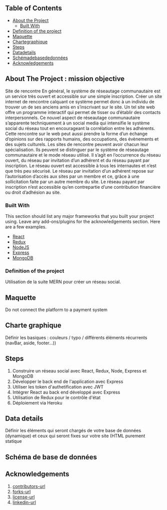 <!-- TABLE OF CONTENTS -->
## Table of Contents

* [About the Project](#about-the-project)
  * [Built With](#built-with)
* [Definition of the project](#Definitionoftheproject)
* [Maquette](#Maquette)
* [Chartegraphique](#Chartegraphique)
* [Steps](#contributing)
* [Datadetails](#Datadetails)
* [Schémadebasededonnées](#Schémadebasededonnées)
* [Acknowledgements](#acknowledgements)



<!-- ABOUT THE PROJECT -->
## About The Project : mission objective 

Site de rencontre
En général, le système de réseautage communautaire est un service très ouvert et accessible sur une simple inscription. Créer un site internet de rencontre calquant ce système permet donc à un individu de trouver un de ses anciens amis en s’inscrivant sur le site. Un tel site web offre un programme interactif qui permet de tisser ou d’établir des contacts interpersonnels. Ce nouvel aspect de réseautage communautaire s’apparente techniquement à un social media qui intensifie le système social du réseau tout en encourageant la corrélation entre les adhérents. Cette rencontre sur le web peut aussi prendre la forme d’un échange d’opinions sur des rapports humains, des occupations, des évènements et des sujets culturels. Les sites de rencontre peuvent avoir chacun leur spécialisation. Ils peuvent se distinguer par le système de réseautage communautaire et le mode réseau utilisé. Il s’agit en l’occurrence du réseau ouvert, du réseau par invitation d’un adhérent et du réseau payant par inscription. Le réseau ouvert est accessible à tous les internautes et n’est que très peu sécurisé. Le réseau par invitation d’un adhérent repose sur l’autorisation d’accès aux sites par un membre et ce, grâce à une sollicitation faite par un autre membre du site. Le réseau payant par inscription n’est accessible qu’en contrepartie d’une contribution financière ou droit d’adhésion au site.


### Built With
This section should list any major frameworks that you built your project using. Leave any add-ons/plugins for the acknowledgements section. Here are a few examples.
* [React](https://reactjs.org/)
* [Redux](https://redux.js.org/)
* [NodeJS](https://nodejs.org/en/)
* [Express](https://expressjs.com/fr/starter/installing.html)
* [MongoDB](https://www.mongodb.com/cloud/atlas/lp/try2?utm_source=google&utm_campaign=gs_emea_belgium_search_brand_atlas_desktop&utm_term=mongodb%20download&utm_medium=cpc_paid_search&utm_ad=e&utm_ad_campaign_id=1718986528&gclid=Cj0KCQjwk8b7BRCaARIsAARRTL7Lojhq2tb8h2R7-O5fol5NHUN4nDBq77OUQuw7SK0Z8oR__GrvcVkaAqTLEALw_wcB)


<!-- GETTING STARTED -->

### Definition of the project

Utilisation de la suite MERN pour créer un réseau social. 

<!-- USAGE EXAMPLES -->
## Maquette

Do not connect the platform to a payment system


<!-- ROADMAP -->
## Charte graphique

Définir les basiques : couleurs / typo / différents éléments récurrents (navBar, aside, footer...))


<!-- CONTRIBUTING -->
## Steps

1. Construire un réseau social avec React, Redux, Node, Express et MongoDB
2. Développer le back end de l'application avec Express
3. Utiliser les token d'authetification avec JWT
4. Intégrer React au back end développé avec Express
5. Utilisation de Redux pour le contrôle d'état
6. Déploiement via Heroku



<!-- LICENSE -->
## Data details

Définir les éléments qui seront chargés de votre base de données (dynamique) et ceux qui seront fixes sur votre site (HTML purement statique



<!-- CONTACT -->
## Schéma de base de données





<!-- ACKNOWLEDGEMENTS -->
## Acknowledgements


1. [contributors-url](https://github.com/othneildrew/Best-README-Template/graphs/contributors)
2. [forks-url](https://github.com/othneildrew/Best-README-Template/network/members)
3. [license-url](https://github.com/othneildrew/Best-README-Template/blob/master/LICENSE.txt)
4. [linkedin-url](https://linkedin.com/in/othneildrew)



